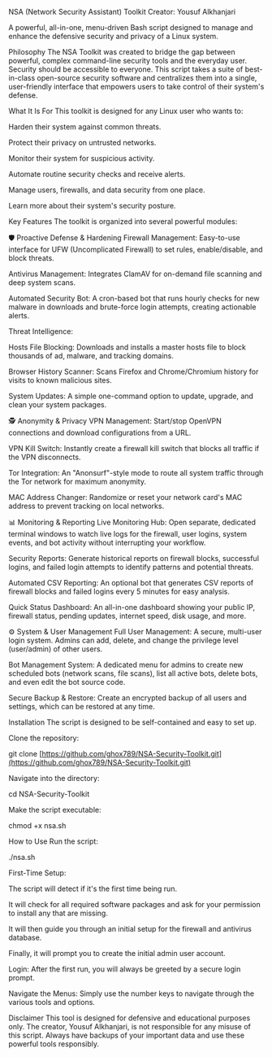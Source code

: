 NSA (Network Security Assistant) Toolkit
Creator: Yousuf Alkhanjari

A powerful, all-in-one, menu-driven Bash script designed to manage and enhance the defensive security and privacy of a Linux system.

Philosophy
The NSA Toolkit was created to bridge the gap between powerful, complex command-line security tools and the everyday user. Security should be accessible to everyone. This script takes a suite of best-in-class open-source security software and centralizes them into a single, user-friendly interface that empowers users to take control of their system's defense.

What It Is For
This toolkit is designed for any Linux user who wants to:

Harden their system against common threats.

Protect their privacy on untrusted networks.

Monitor their system for suspicious activity.

Automate routine security checks and receive alerts.

Manage users, firewalls, and data security from one place.

Learn more about their system's security posture.

Key Features
The toolkit is organized into several powerful modules:

🛡️ Proactive Defense & Hardening
Firewall Management: Easy-to-use interface for UFW (Uncomplicated Firewall) to set rules, enable/disable, and block threats.

Antivirus Management: Integrates ClamAV for on-demand file scanning and deep system scans.

Automated Security Bot: A cron-based bot that runs hourly checks for new malware in downloads and brute-force login attempts, creating actionable alerts.

Threat Intelligence:

Hosts File Blocking: Downloads and installs a master hosts file to block thousands of ad, malware, and tracking domains.

Browser History Scanner: Scans Firefox and Chrome/Chromium history for visits to known malicious sites.

System Updates: A simple one-command option to update, upgrade, and clean your system packages.

🕵️ Anonymity & Privacy
VPN Management: Start/stop OpenVPN connections and download configurations from a URL.

VPN Kill Switch: Instantly create a firewall kill switch that blocks all traffic if the VPN disconnects.

Tor Integration: An "Anonsurf"-style mode to route all system traffic through the Tor network for maximum anonymity.

MAC Address Changer: Randomize or reset your network card's MAC address to prevent tracking on local networks.

📊 Monitoring & Reporting
Live Monitoring Hub: Open separate, dedicated terminal windows to watch live logs for the firewall, user logins, system events, and bot activity without interrupting your workflow.

Security Reports: Generate historical reports on firewall blocks, successful logins, and failed login attempts to identify patterns and potential threats.

Automated CSV Reporting: An optional bot that generates CSV reports of firewall blocks and failed logins every 5 minutes for easy analysis.

Quick Status Dashboard: An all-in-one dashboard showing your public IP, firewall status, pending updates, internet speed, disk usage, and more.

⚙️ System & User Management
Full User Management: A secure, multi-user login system. Admins can add, delete, and change the privilege level (user/admin) of other users.

Bot Management System: A dedicated menu for admins to create new scheduled bots (network scans, file scans), list all active bots, delete bots, and even edit the bot source code.

Secure Backup & Restore: Create an encrypted backup of all users and settings, which can be restored at any time.

Installation
The script is designed to be self-contained and easy to set up.

Clone the repository:

git clone [https://github.com/ghox789/NSA-Security-Toolkit.git](https://github.com/ghox789/NSA-Security-Toolkit.git)

Navigate into the directory:

cd NSA-Security-Toolkit

Make the script executable:

chmod +x nsa.sh

How to Use
Run the script:

./nsa.sh

First-Time Setup:

The script will detect if it's the first time being run.

It will check for all required software packages and ask for your permission to install any that are missing.

It will then guide you through an initial setup for the firewall and antivirus database.

Finally, it will prompt you to create the initial admin user account.

Login: After the first run, you will always be greeted by a secure login prompt.

Navigate the Menus: Simply use the number keys to navigate through the various tools and options.

Disclaimer
This tool is designed for defensive and educational purposes only. The creator, Yousuf Alkhanjari, is not responsible for any misuse of this script. Always have backups of your important data and use these powerful tools responsibly.
